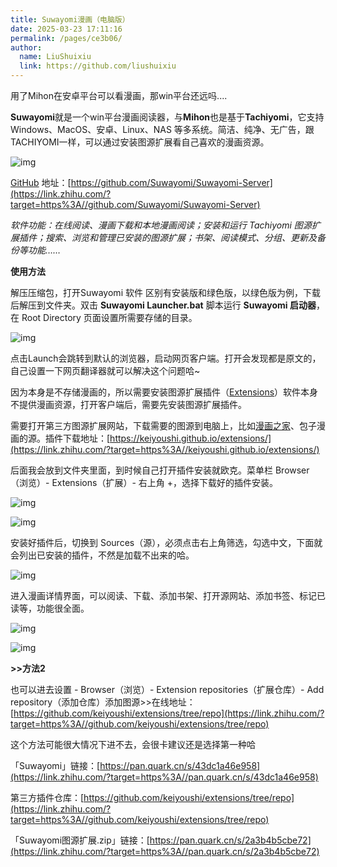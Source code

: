 ```yaml
---
title: Suwayomi漫画（电脑版）
date: 2025-03-23 17:11:16
permalink: /pages/ce3b06/
author: 
  name: LiuShuixiu
  link: https://github.com/liushuixiu
---
```

用了Mihon在安卓平台可以看漫画，那win平台还远吗....

**Suwayomi**就是一个win平台漫画阅读器，与**Mihon**也是基于**Tachiyomi**，它支持 Windows、MacOS、安卓、Linux、NAS 等多系统。简洁、纯净、无广告，跟TACHIYOMI一样，可以通过安装图源扩展看自己喜欢的漫画资源。



![img](http://st0f1ztpr.hd-bkt.clouddn.com/img/1742721208310-47dac7dc-68b5-41e5-b6bf-b3b082492516.jpeg)



[GitHub](https://zhida.zhihu.com/search?content_id=241956687&content_type=Article&match_order=1&q=GitHub&zhida_source=entity) 地址：[https://github.com/Suwayomi/Suwayomi-Server](https://link.zhihu.com/?target=https%3A//github.com/Suwayomi/Suwayomi-Server)

*软件功能：在线阅读、漫画下载和本地漫画阅读；安装和运行 Tachiyomi 图源扩展插件；搜索、浏览和管理已安装的图源扩展；书架、阅读模式、分组、更新及备份等功能……*



**使用方法**

解压压缩包，打开Suwayomi 软件 区别有安装版和绿色版，以绿色版为例，下载后解压到文件夹。双击 **Suwayomi Launcher.bat** 脚本运行 **Suwayomi 启动器**，在 Root Directory 页面设置所需要存储的目录。



![img](http://st0f1ztpr.hd-bkt.clouddn.com/img/1742721208183-6ac601a2-65f6-444c-94cb-56c8eb47698e.jpeg)



点击Launch会跳转到默认的浏览器，启动网页客户端。打开会发现都是原文的，自己设置一下网页翻译器就可以解决这个问题哈~

因为本身是不存储漫画的，所以需要安装图源扩展插件（[Extensions](https://zhida.zhihu.com/search?content_id=241956687&content_type=Article&match_order=1&q=Extensions&zhida_source=entity)）软件本身不提供漫画资源，打开客户端后，需要先安装图源扩展插件。

需要打开第三方图源扩展网站，下载需要的图源到电脑上，比如[漫画之家](https://zhida.zhihu.com/search?content_id=241956687&content_type=Article&match_order=1&q=漫画之家&zhida_source=entity)、包子漫画的源。插件下载地址：[https://keiyoushi.github.io/extensions/](https://link.zhihu.com/?target=https%3A//keiyoushi.github.io/extensions/)

后面我会放到文件夹里面，到时候自己打开插件安装就欧克。菜单栏 Browser（浏览）- Extensions（扩展）- 右上角 +，选择下载好的插件安装。



![img](http://st0f1ztpr.hd-bkt.clouddn.com/img/1742721208194-3c477d38-58fc-4755-a2e6-5fa054bd68e4.jpeg)





![img](http://st0f1ztpr.hd-bkt.clouddn.com/img/1742721208349-db448bf4-215d-4d81-82f2-3deb565391ee.jpeg)



安装好插件后，切换到 Sources（源），必须点击右上角筛选，勾选中文，下面就会列出已安装的插件，不然是加载不出来的哈。



![img](http://st0f1ztpr.hd-bkt.clouddn.com/img/1742721208510-af0bde62-5ba6-48ba-8e5d-f62940e1ffb6.jpeg)



进入漫画详情界面，可以阅读、下载、添加书架、打开源网站、添加书签、标记已读等，功能很全面。



![img](http://st0f1ztpr.hd-bkt.clouddn.com/img/1742721208565-79738017-526b-44b3-b9b3-8337e1a0592a.jpeg)

![img](http://st0f1ztpr.hd-bkt.clouddn.com/img/1742721208715-60844751-6b55-4ade-8b9c-b14909984b46.jpeg)



**>>方法2**

也可以进去设置 - Browser（浏览）- Extension repositories（扩展仓库）- Add repository（添加仓库）添加图源>>在线地址：[https://github.com/keiyoushi/extensions/tree/repo](https://link.zhihu.com/?target=https%3A//github.com/keiyoushi/extensions/tree/repo)

这个方法可能很大情况下进不去，会很卡建议还是选择第一种哈

「Suwayomi」链接：[https://pan.quark.cn/s/43dc1a46e958](https://link.zhihu.com/?target=https%3A//pan.quark.cn/s/43dc1a46e958)

第三方插件仓库：[https://github.com/keiyoushi/extensions/tree/repo](https://link.zhihu.com/?target=https%3A//github.com/keiyoushi/extensions/tree/repo)

「Suwayomi图源扩展.zip」链接：[https://pan.quark.cn/s/2a3b4b5cbe72](https://link.zhihu.com/?target=https%3A//pan.quark.cn/s/2a3b4b5cbe72)
